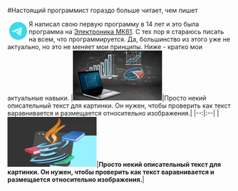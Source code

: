 #Настоящий программист гораздо больше читает, чем пишет

[<img title="Мой Телеграм" width="48" align="left" src="https://github.com/agvaravin/agvaravin/blob/main/pix/ico/telegram.png" />][MyTelegram]

Я написал свою первую программу в 14 лет и это была программа на [Электроника МК61][MK61].
С тех пор я стараюсь писать на всем, что программируется. Да, большинство из этого уже не актуально, но это не меняет мои принципы.
Ниже - кратко мои актуальные навыки.
|[<img title="Портфолио Аналитика Данных" width="200" src="https://github.com/agvaravin/agvaravin/blob/main/pix/main_ad.jpg" />][DataAnalitic]|Просто некий описательный текст для картинки. Он нужен, чтобы проверить как текст варавнивается и размещается относительно изображения.|
|--:|:--|
|[<img title="Портфолио Аналитика Данных" width="200" src="https://github.com/agvaravin/agvaravin/blob/main/pix/main_java.jpg" />][DataAnalitic]|**Просто некий описательный текст для картинки. Он нужен, чтобы проверить как текст варавнивается и размещается относительно изображения.**|

[DataAnalitic]: https://github.com/agvaravin/DataAnalitic
[MyTelegram]: https://t.me/AGVaravin
[MK61]: www.ya.ru
